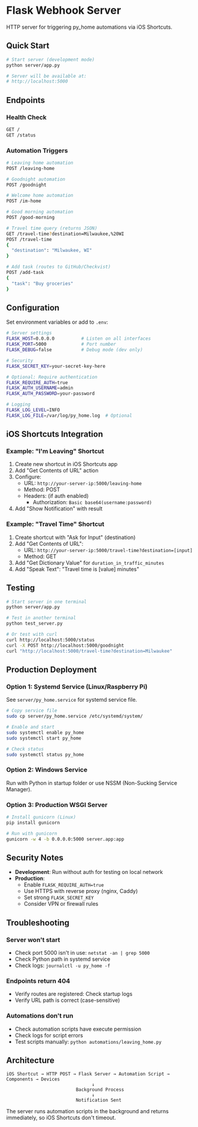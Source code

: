 # Flask Webhook Server

HTTP server for triggering py_home automations via iOS Shortcuts.

## Quick Start

```bash
# Start server (development mode)
python server/app.py

# Server will be available at:
# http://localhost:5000
```

## Endpoints

### Health Check
```bash
GET /
GET /status
```

### Automation Triggers
```bash
# Leaving home automation
POST /leaving-home

# Goodnight automation
POST /goodnight

# Welcome home automation
POST /im-home

# Good morning automation
POST /good-morning

# Travel time query (returns JSON)
GET /travel-time?destination=Milwaukee,%20WI
POST /travel-time
{
  "destination": "Milwaukee, WI"
}

# Add task (routes to GitHub/Checkvist)
POST /add-task
{
  "task": "Buy groceries"
}
```

## Configuration

Set environment variables or add to `.env`:

```bash
# Server settings
FLASK_HOST=0.0.0.0          # Listen on all interfaces
FLASK_PORT=5000             # Port number
FLASK_DEBUG=false           # Debug mode (dev only)

# Security
FLASK_SECRET_KEY=your-secret-key-here

# Optional: Require authentication
FLASK_REQUIRE_AUTH=true
FLASK_AUTH_USERNAME=admin
FLASK_AUTH_PASSWORD=your-password

# Logging
FLASK_LOG_LEVEL=INFO
FLASK_LOG_FILE=/var/log/py_home.log  # Optional
```

## iOS Shortcuts Integration

### Example: "I'm Leaving" Shortcut

1. Create new shortcut in iOS Shortcuts app
2. Add "Get Contents of URL" action
3. Configure:
   - URL: `http://your-server-ip:5000/leaving-home`
   - Method: POST
   - Headers: (if auth enabled)
     - Authorization: `Basic base64(username:password)`
4. Add "Show Notification" with result

### Example: "Travel Time" Shortcut

1. Create shortcut with "Ask for Input" (destination)
2. Add "Get Contents of URL":
   - URL: `http://your-server-ip:5000/travel-time?destination=[input]`
   - Method: GET
3. Add "Get Dictionary Value" for `duration_in_traffic_minutes`
4. Add "Speak Text": "Travel time is [value] minutes"

## Testing

```bash
# Start server in one terminal
python server/app.py

# Test in another terminal
python test_server.py

# Or test with curl
curl http://localhost:5000/status
curl -X POST http://localhost:5000/goodnight
curl "http://localhost:5000/travel-time?destination=Milwaukee"
```

## Production Deployment

### Option 1: Systemd Service (Linux/Raspberry Pi)

See `server/py_home.service` for systemd service file.

```bash
# Copy service file
sudo cp server/py_home.service /etc/systemd/system/

# Enable and start
sudo systemctl enable py_home
sudo systemctl start py_home

# Check status
sudo systemctl status py_home
```

### Option 2: Windows Service

Run with Python in startup folder or use NSSM (Non-Sucking Service Manager).

### Option 3: Production WSGI Server

```bash
# Install gunicorn (Linux)
pip install gunicorn

# Run with gunicorn
gunicorn -w 4 -b 0.0.0.0:5000 server.app:app
```

## Security Notes

- **Development**: Run without auth for testing on local network
- **Production**:
  - Enable `FLASK_REQUIRE_AUTH=true`
  - Use HTTPS with reverse proxy (nginx, Caddy)
  - Set strong `FLASK_SECRET_KEY`
  - Consider VPN or firewall rules

## Troubleshooting

### Server won't start
- Check port 5000 isn't in use: `netstat -an | grep 5000`
- Check Python path in systemd service
- Check logs: `journalctl -u py_home -f`

### Endpoints return 404
- Verify routes are registered: Check startup logs
- Verify URL path is correct (case-sensitive)

### Automations don't run
- Check automation scripts have execute permission
- Check logs for script errors
- Test scripts manually: `python automations/leaving_home.py`

## Architecture

```
iOS Shortcut → HTTP POST → Flask Server → Automation Script → Components → Devices
                                ↓
                          Background Process
                                ↓
                          Notification Sent
```

The server runs automation scripts in the background and returns immediately, so iOS Shortcuts don't timeout.
